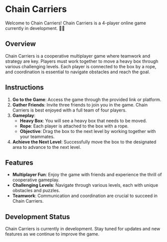 # Chain Carriers

Welcome to Chain Carriers! Chain Carriers is a 4-player online game currently in development. 🔧🔨

## Overview

Chain Carriers is a cooperative multiplayer game where teamwork and strategy are key. Players must work together to move a heavy box through various challenging levels. Each player is connected to the box by a rope, and coordination is essential to navigate obstacles and reach the goal.

## Instructions

1. **Go to the Game**: Access the game through the provided link or platform.
2. **Gather Friends**: Invite three friends to join you in the game. Chain Carriers is best enjoyed with a full team of four players.
3. **Gameplay**:
   - **Heavy Box**: You will see a heavy box that needs to be moved.
   - **Rope**: Each player is attached to the box with a rope.
   - **Objective**: Drag the box to the next level by working together with your teammates.
4. **Achieve the Next Level**: Successfully move the box to the designated area to advance to the next level.

## Features

- **Multiplayer Fun**: Enjoy the game with friends and experience the thrill of cooperative gameplay.
- **Challenging Levels**: Navigate through various levels, each with unique obstacles and puzzles.
- **Teamwork**: Communication and coordination are crucial to succeed in Chain Carriers.

## Development Status

Chain Carriers is currently in development. Stay tuned for updates and new features as we continue to improve the game.
